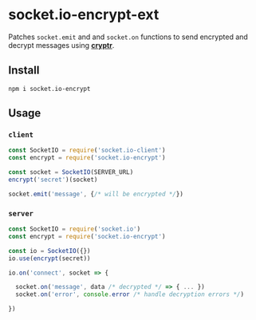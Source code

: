 # socket.io-encrypt-ext

Patches `socket.emit` and and `socket.on` functions to send encrypted and decrypt messages using **[cryptr]**.

[cryptr]: https://github.com/MauriceButler/cryptr

## Install

```
npm i socket.io-encrypt
```

## Usage

### **`client`**

```js
const SocketIO = require('socket.io-client')
const encrypt = require('socket.io-encrypt')

const socket = SocketIO(SERVER_URL)
encrypt('secret')(socket)

socket.emit('message', {/* will be encrypted */})
```

### **`server`**

```js
const SocketIO = require('socket.io')
const encrypt = require('socket.io-encrypt')

const io = SocketIO({})
io.use(encrypt(secret))

io.on('connect', socket => {

  socket.on('message', data /* decrypted */ => { ... })
  socket.on('error', console.error /* handle decryption errors */)

})
```
